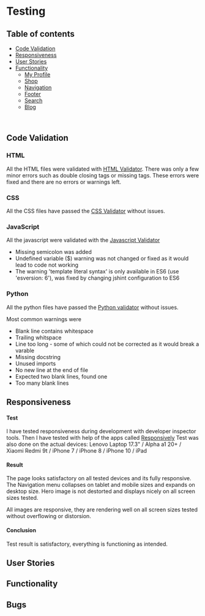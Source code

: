 # **Testing**

## Table of contents 
* [Code Validation](#code-validation)
* [Responsiveness](#responsiveness)
* [User Stories](#user-stories)
* [Functionality](#functionality)
    * [My Profile](#my-profile)
    * [Shop](#shop)
    * [Navigation](#navigation)
    * [Footer](#footer)
    * [Search](#search)
    * [Blog](#blog)


<br/>

## **Code Validation**

### **HTML**
All the HTML files were validated with [HTML Validator](https://validator.w3.org/). There was only a few minor errors such as double closing tags or missing tags. These errors were fixed and there are no errors or warnings left. 

### **CSS**
All the CSS files have passed the [CSS Validator](https://jigsaw.w3.org/css-validator/) without issues.

### **JavaScript**
All the javascript were validated with the [Javascript Validator](https://jshint.com/) 

* Missing semicolon was added
* Undefined variable ($) warning was not changed or fixed as it would lead to code not working  
* The warning 'template literal syntax' is only available in ES6 (use 'esversion: 6'), was fixed by changing jshint configuration to ES6


### **Python**
All the python files have passed the [Python validator](pep8) without issues.

Most common warnings were 
* Blank line contains whitespace
* Trailing whitspace
* Line too long - some of which could not be corrected as it would break a varable 
* Missing docstring
* Unused imports
* No new line at the end of file
* Expected two blank lines, found one
* Too many blank lines


## **Responsiveness**


#### Test 
I have tested responsiveness during development with developer inspector tools. Then I have tested with help of the apps called [Responsively](https://responsively.app/)
Test was also done on the actual devices: Lenovo Laptop 17.3" / Alpha a1 20+ / Xiaomi Redmi 9t /  iPhone 7 / iPhone 8 / iPhone 10 / iPad 

#### Result 
The page looks satisfactory on all tested devices and its fully responsive. The Navigation menu collapses on tablet and mobile sizes and expands on desktop size. Hero image is not destorted and displays nicely on all screen sizes tested. 

All images are responsive, they are rendering well on all screen sizes tested without overflowing or distorsion.


#### Conclusion
Test result is satisfactory, everything is functioning as intended.


## **User Stories**
## **Functionality**








## **Bugs**